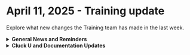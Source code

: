# April 11, 2025 - Training update

Explore what new changes the Training team has made in the last week.

<details>

<summary><strong>General News and Reminders</strong></summary>

* **SHOUT OUTS** **TO:**
  * Alexander, Leo, Bryan, Christopher,  Jeric, John, Briar, Emil, Stuart, Derick, Tom, Alex, Ken, Baily, and Cody for passing the Foundations Certification.
    * And our very own Geoffrey from Rewst
    * Take the [Rewst Foundations](https://learn.rewst.io/rewst-foundations-certification) Exam, and collect your prestigious **Certified Rewster** badge in Discord along with access to the super-secret Discord channel.&#x20;
  * Doaa, Florian, Ruth-Ann, Sim, Ken, Bobby, Matthew, Patrik, and Fred for passing the Clean Automation Certification.
    * Take the [Clean Automation](https://learn.rewst.io/clean-automation-certification) exam and get that fancy certificate!

- Join us in our [Cluck-U Discord channel](https://discord.com/channels/936789089703845988/1121465945295167588) if you have any questions, comments, or concerns!
- SIgn up for Cluck University [Office Hours](https://learn.rewst.io/cluck-university-office-hours)  to work through any questions you have during and after training! If there is something you want us to cover, Let us know!

</details>

<details>

<summary><strong>Cluck U and Documentation Updates</strong></summary>

**What's New at Cluck University?**

* Cluck U is no longer available in rewst.help. Links have been updated to direct you to learn.rewst.io!
* Reminder that [live training registration](https://learn.rewst.io/page/live-training) for all courses taught by the legendary Eddie Chow, including:
  * [Automation Basics](https://learn.rewst.io/live-training-automation-basics)
  * [Rewst Foundations](https://learn.rewst.io/live-training-rewst-foundations)
  * [Clean Automation](https://learn.rewst.io/live-training-clean-automation)
  * [Cluck U Office Hours ](https://learn.rewst.io/cluck-university-office-hours)
  * You can now register through end May, and sessions for June and beyond are coming soon!

- Foundations and Clean Automation Certifications are now synced&#x20;
- Improvements to live training page for signing up
- Improvements to login experience where it will take you to the page you were at after logging in with Rewst

**New & Updated Documentation Pages:**

* [N-able N-central integration, including new actions](https://docs.rewst.help/documentation/integrations/individual-integration-documentation/rmm/nable/nable-integration-setup)
* [Documentation on how to test completion handlers](https://docs.rewst.help/documentation/workflows/completion-handlers-and-workflow-wrappers#test-completion-handlers)
* [Remove duplicates from list transform actions](https://docs.rewst.help/documentation/workflows/actions-in-rewst/transform-actions/remove-duplicates-from-list-transform-action)
* [Compare dates transform actions](https://docs.rewst.help/documentation/workflows/actions-in-rewst/transform-actions/compare-dates-transform-action)
* [Cork integration](https://docs.rewst.help/documentation/integrations/individual-integration-documentation/security/cork-integration)
* [Asana integration](https://docs.rewst.help/documentation/integrations/individual-integration-documentation/project-management-integrations/syncmonkey-integration)
* [Alert on Expiring App Reg Certificates Crate](https://docs.rewst.help/prebuilt-automations/existing-crate-documentation/alert-on-expiring-app-reg-certificates-crate)
* [Alert on Expiring App Reg Secrets Crate](https://docs.rewst.help/prebuilt-automations/existing-crate-documentation/alert-on-expiring-app-reg-secrets-crate)

</details>

